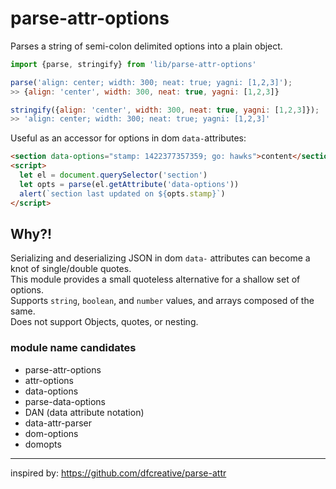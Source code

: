 
# parse-attr-options

Parses a string of semi-colon delimited options into a plain object.  

```javascript
import {parse, stringify} from 'lib/parse-attr-options'

parse('align: center; width: 300; neat: true; yagni: [1,2,3]');
>> {align: 'center', width: 300, neat: true, yagni: [1,2,3]}

stringify({align: 'center', width: 300, neat: true, yagni: [1,2,3]});
>> 'align: center; width: 300; neat: true; yagni: [1,2,3]'
```

Useful as an accessor for options in dom `data-`attributes:

```html
<section data-options="stamp: 1422377357359; go: hawks">content</section>
<script>
  let el = document.querySelector('section')
  let opts = parse(el.getAttribute('data-options'))
  alert(`section last updated on ${opts.stamp}`)
</script>
```

## Why?!
Serializing and deserializing JSON in dom `data-` attributes can become a knot of single/double quotes.  
This module provides a small quoteless alternative for a shallow set of options.  
Supports `string`, `boolean`, and `number` values, and arrays composed of the same.  
Does not support Objects, quotes, or nesting.  


### module name candidates

- parse-attr-options
- attr-options
- data-options
- parse-data-options
- DAN (data attribute notation)
- data-attr-parser
- dom-options
- domopts

---------------------

inspired by: https://github.com/dfcreative/parse-attr
